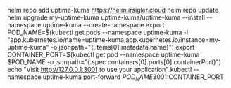 helm repo add uptime-kuma https://helm.irsigler.cloud
helm repo update
helm upgrade my-uptime-kuma uptime-kuma/uptime-kuma --install --namespace uptime-kuma --create-namespace
export POD_NAME=$(kubectl get pods --namespace uptime-kuma -l "app.kubernetes.io/name=uptime-kuma,app.kubernetes.io/instance=my-uptime-kuma" -o jsonpath="{.items[0].metadata.name}")
    export CONTAINER_PORT=$(kubectl get pod --namespace uptime-kuma $POD_NAME -o jsonpath="{.spec.containers[0].ports[0].containerPort}")
    echo "Visit http://127.0.0.1:3001 to use your application"
    kubectl --namespace uptime-kuma port-forward $POD_NAME 3001:$CONTAINER_PORT
